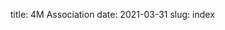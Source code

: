 title: 4M Association
date: 2021-03-31
slug: index

<script>
  (async () => {
    
    const indexResponse = await fetch('https://api.github.com/repos/bear-rsg/contents/event?ref=dev-v1');
    const indexData = await indexResponse.json();
    
    let indexHtmlString = '<ul>';
    
    for (let indexFile of indexData) {
        
        if(indexFile.name != 'index.md'){
            let indexFileName = indexFile.name;
            let indexFilePath = indexFile.path;
            
            if (indexFileName.endsWith('.md')) {
                indexFileName = indexFileName.slice(0, -3);
                indexFilePath = indexFile.path.slice(0, -3) + '.html';
            }
            indexFileName = indexFileName.replace(/([a-z0-9])([A-Z])/g, '$1 $2');
            indexFileName = indexFileName.replace(/([a-z])([0-9])/g, '$1 $2');
            indexFileName= indexFileName.replace(/([a-z0-9])([-])([a-z0-9])/g, '$1 $3');
                
            let indexCapFileName = indexFileName.replace(/(^\w{1})|(\s+\w{1})/g, letter => letter.toUpperCase());
            
            indexHtmlString += `<li><a href="/${indexFilePath}">${indexCapFileName}</a></li>`;
        }
    }
    indexHtmlString += '</ul>';
    
    document.getElementsByClassName('left-area')[0].innerHTML = indexHtmlString;
  })()
</script>